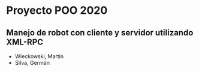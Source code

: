 # Proyecto POO 2020

## Manejo de robot con cliente y servidor utilizando XML-RPC

- Wieckowski, Martín
- Silva, Germán
